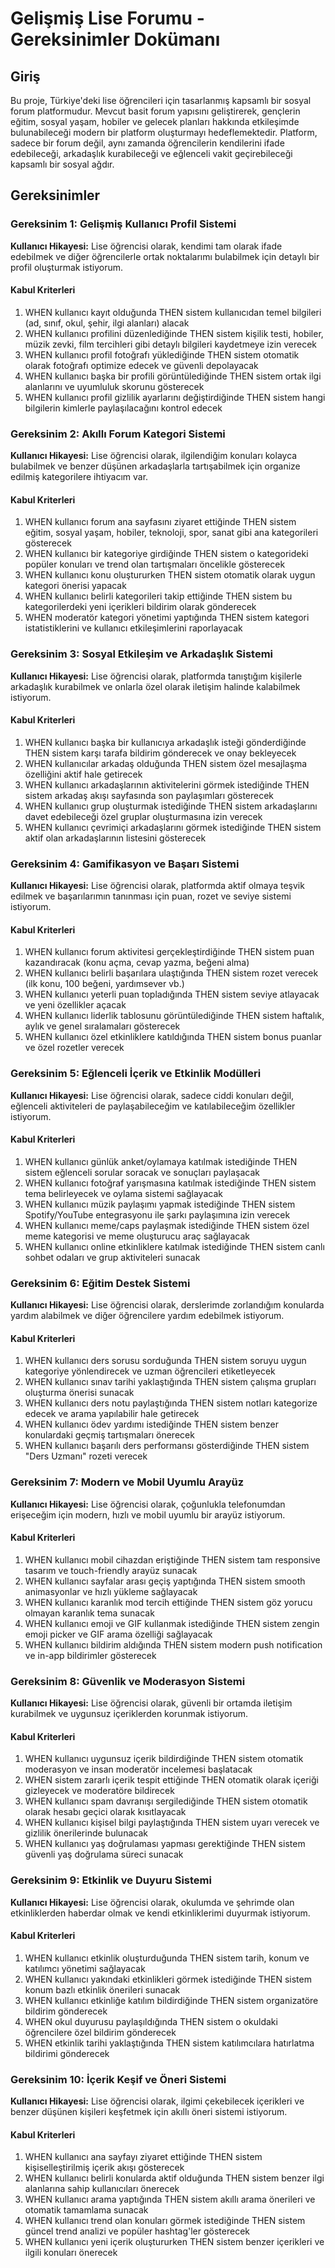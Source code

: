 # Gelişmiş Lise Forumu - Gereksinimler Dokümanı

## Giriş

Bu proje, Türkiye'deki lise öğrencileri için tasarlanmış kapsamlı bir sosyal forum platformudur. Mevcut basit forum yapısını geliştirerek, gençlerin eğitim, sosyal yaşam, hobiler ve gelecek planları hakkında etkileşimde bulunabileceği modern bir platform oluşturmayı hedeflemektedir. Platform, sadece bir forum değil, aynı zamanda öğrencilerin kendilerini ifade edebileceği, arkadaşlık kurabileceği ve eğlenceli vakit geçirebileceği kapsamlı bir sosyal ağdır.

## Gereksinimler

### Gereksinim 1: Gelişmiş Kullanıcı Profil Sistemi

**Kullanıcı Hikayesi:** Lise öğrencisi olarak, kendimi tam olarak ifade edebilmek ve diğer öğrencilerle ortak noktalarımı bulabilmek için detaylı bir profil oluşturmak istiyorum.

#### Kabul Kriterleri

1. WHEN kullanıcı kayıt olduğunda THEN sistem kullanıcıdan temel bilgileri (ad, sınıf, okul, şehir, ilgi alanları) alacak
2. WHEN kullanıcı profilini düzenlediğinde THEN sistem kişilik testi, hobiler, müzik zevki, film tercihleri gibi detaylı bilgileri kaydetmeye izin verecek
3. WHEN kullanıcı profil fotoğrafı yüklediğinde THEN sistem otomatik olarak fotoğrafı optimize edecek ve güvenli depolayacak
4. WHEN kullanıcı başka bir profili görüntülediğinde THEN sistem ortak ilgi alanlarını ve uyumluluk skorunu gösterecek
5. WHEN kullanıcı profil gizlilik ayarlarını değiştirdiğinde THEN sistem hangi bilgilerin kimlerle paylaşılacağını kontrol edecek

### Gereksinim 2: Akıllı Forum Kategori Sistemi

**Kullanıcı Hikayesi:** Lise öğrencisi olarak, ilgilendiğim konuları kolayca bulabilmek ve benzer düşünen arkadaşlarla tartışabilmek için organize edilmiş kategorilere ihtiyacım var.

#### Kabul Kriterleri

1. WHEN kullanıcı forum ana sayfasını ziyaret ettiğinde THEN sistem eğitim, sosyal yaşam, hobiler, teknoloji, spor, sanat gibi ana kategorileri gösterecek
2. WHEN kullanıcı bir kategoriye girdiğinde THEN sistem o kategorideki popüler konuları ve trend olan tartışmaları öncelikle gösterecek
3. WHEN kullanıcı konu oluştururken THEN sistem otomatik olarak uygun kategori önerisi yapacak
4. WHEN kullanıcı belirli kategorileri takip ettiğinde THEN sistem bu kategorilerdeki yeni içerikleri bildirim olarak gönderecek
5. WHEN moderatör kategori yönetimi yaptığında THEN sistem kategori istatistiklerini ve kullanıcı etkileşimlerini raporlayacak

### Gereksinim 3: Sosyal Etkileşim ve Arkadaşlık Sistemi

**Kullanıcı Hikayesi:** Lise öğrencisi olarak, platformda tanıştığım kişilerle arkadaşlık kurabilmek ve onlarla özel olarak iletişim halinde kalabilmek istiyorum.

#### Kabul Kriterleri

1. WHEN kullanıcı başka bir kullanıcıya arkadaşlık isteği gönderdiğinde THEN sistem karşı tarafa bildirim gönderecek ve onay bekleyecek
2. WHEN kullanıcılar arkadaş olduğunda THEN sistem özel mesajlaşma özelliğini aktif hale getirecek
3. WHEN kullanıcı arkadaşlarının aktivitelerini görmek istediğinde THEN sistem arkadaş akışı sayfasında son paylaşımları gösterecek
4. WHEN kullanıcı grup oluşturmak istediğinde THEN sistem arkadaşlarını davet edebileceği özel gruplar oluşturmasına izin verecek
5. WHEN kullanıcı çevrimiçi arkadaşlarını görmek istediğinde THEN sistem aktif olan arkadaşlarının listesini gösterecek

### Gereksinim 4: Gamifikasyon ve Başarı Sistemi

**Kullanıcı Hikayesi:** Lise öğrencisi olarak, platformda aktif olmaya teşvik edilmek ve başarılarımın tanınması için puan, rozet ve seviye sistemi istiyorum.

#### Kabul Kriterleri

1. WHEN kullanıcı forum aktivitesi gerçekleştirdiğinde THEN sistem puan kazandıracak (konu açma, cevap yazma, beğeni alma)
2. WHEN kullanıcı belirli başarılara ulaştığında THEN sistem rozet verecek (ilk konu, 100 beğeni, yardımsever vb.)
3. WHEN kullanıcı yeterli puan topladığında THEN sistem seviye atlayacak ve yeni özellikler açacak
4. WHEN kullanıcı liderlik tablosunu görüntülediğinde THEN sistem haftalık, aylık ve genel sıralamaları gösterecek
5. WHEN kullanıcı özel etkinliklere katıldığında THEN sistem bonus puanlar ve özel rozetler verecek

### Gereksinim 5: Eğlenceli İçerik ve Etkinlik Modülleri

**Kullanıcı Hikayesi:** Lise öğrencisi olarak, sadece ciddi konuları değil, eğlenceli aktiviteleri de paylaşabileceğim ve katılabileceğim özellikler istiyorum.

#### Kabul Kriterleri

1. WHEN kullanıcı günlük anket/oylamaya katılmak istediğinde THEN sistem eğlenceli sorular soracak ve sonuçları paylaşacak
2. WHEN kullanıcı fotoğraf yarışmasına katılmak istediğinde THEN sistem tema belirleyecek ve oylama sistemi sağlayacak
3. WHEN kullanıcı müzik paylaşımı yapmak istediğinde THEN sistem Spotify/YouTube entegrasyonu ile şarkı paylaşımına izin verecek
4. WHEN kullanıcı meme/caps paylaşmak istediğinde THEN sistem özel meme kategorisi ve meme oluşturucu araç sağlayacak
5. WHEN kullanıcı online etkinliklere katılmak istediğinde THEN sistem canlı sohbet odaları ve grup aktiviteleri sunacak

### Gereksinim 6: Eğitim Destek Sistemi

**Kullanıcı Hikayesi:** Lise öğrencisi olarak, derslerimde zorlandığım konularda yardım alabilmek ve diğer öğrencilere yardım edebilmek istiyorum.

#### Kabul Kriterleri

1. WHEN kullanıcı ders sorusu sorduğunda THEN sistem soruyu uygun kategoriye yönlendirecek ve uzman öğrencileri etiketleyecek
2. WHEN kullanıcı sınav tarihi yaklaştığında THEN sistem çalışma grupları oluşturma önerisi sunacak
3. WHEN kullanıcı ders notu paylaştığında THEN sistem notları kategorize edecek ve arama yapılabilir hale getirecek
4. WHEN kullanıcı ödev yardımı istediğinde THEN sistem benzer konulardaki geçmiş tartışmaları önerecek
5. WHEN kullanıcı başarılı ders performansı gösterdiğinde THEN sistem "Ders Uzmanı" rozeti verecek

### Gereksinim 7: Modern ve Mobil Uyumlu Arayüz

**Kullanıcı Hikayesi:** Lise öğrencisi olarak, çoğunlukla telefonumdan erişeceğim için modern, hızlı ve mobil uyumlu bir arayüz istiyorum.

#### Kabul Kriterleri

1. WHEN kullanıcı mobil cihazdan eriştiğinde THEN sistem tam responsive tasarım ve touch-friendly arayüz sunacak
2. WHEN kullanıcı sayfalar arası geçiş yaptığında THEN sistem smooth animasyonlar ve hızlı yükleme sağlayacak
3. WHEN kullanıcı karanlık mod tercih ettiğinde THEN sistem göz yorucu olmayan karanlık tema sunacak
4. WHEN kullanıcı emoji ve GIF kullanmak istediğinde THEN sistem zengin emoji picker ve GIF arama özelliği sağlayacak
5. WHEN kullanıcı bildirim aldığında THEN sistem modern push notification ve in-app bildirimler gösterecek

### Gereksinim 8: Güvenlik ve Moderasyon Sistemi

**Kullanıcı Hikayesi:** Lise öğrencisi olarak, güvenli bir ortamda iletişim kurabilmek ve uygunsuz içeriklerden korunmak istiyorum.

#### Kabul Kriterleri

1. WHEN kullanıcı uygunsuz içerik bildirdiğinde THEN sistem otomatik moderasyon ve insan moderatör incelemesi başlatacak
2. WHEN sistem zararlı içerik tespit ettiğinde THEN otomatik olarak içeriği gizleyecek ve moderatöre bildirecek
3. WHEN kullanıcı spam davranışı sergilediğinde THEN sistem otomatik olarak hesabı geçici olarak kısıtlayacak
4. WHEN kullanıcı kişisel bilgi paylaştığında THEN sistem uyarı verecek ve gizlilik önerilerinde bulunacak
5. WHEN kullanıcı yaş doğrulaması yapması gerektiğinde THEN sistem güvenli yaş doğrulama süreci sunacak

### Gereksinim 9: Etkinlik ve Duyuru Sistemi

**Kullanıcı Hikayesi:** Lise öğrencisi olarak, okulumda ve şehrimde olan etkinliklerden haberdar olmak ve kendi etkinliklerimi duyurmak istiyorum.

#### Kabul Kriterleri

1. WHEN kullanıcı etkinlik oluşturduğunda THEN sistem tarih, konum ve katılımcı yönetimi sağlayacak
2. WHEN kullanıcı yakındaki etkinlikleri görmek istediğinde THEN sistem konum bazlı etkinlik önerileri sunacak
3. WHEN kullanıcı etkinliğe katılım bildirdiğinde THEN sistem organizatöre bildirim gönderecek
4. WHEN okul duyurusu paylaşıldığında THEN sistem o okuldaki öğrencilere özel bildirim gönderecek
5. WHEN etkinlik tarihi yaklaştığında THEN sistem katılımcılara hatırlatma bildirimi gönderecek

### Gereksinim 10: İçerik Keşif ve Öneri Sistemi

**Kullanıcı Hikayesi:** Lise öğrencisi olarak, ilgimi çekebilecek içerikleri ve benzer düşünen kişileri keşfetmek için akıllı öneri sistemi istiyorum.

#### Kabul Kriterleri

1. WHEN kullanıcı ana sayfayı ziyaret ettiğinde THEN sistem kişiselleştirilmiş içerik akışı gösterecek
2. WHEN kullanıcı belirli konularda aktif olduğunda THEN sistem benzer ilgi alanlarına sahip kullanıcıları önerecek
3. WHEN kullanıcı arama yaptığında THEN sistem akıllı arama önerileri ve otomatik tamamlama sunacak
4. WHEN kullanıcı trend olan konuları görmek istediğinde THEN sistem güncel trend analizi ve popüler hashtag'ler gösterecek
5. WHEN kullanıcı yeni içerik oluştururken THEN sistem benzer içerikleri ve ilgili konuları önerecek